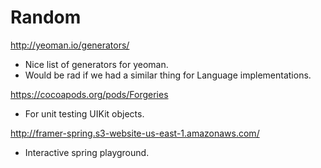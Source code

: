 # Random

http://yeoman.io/generators/

- Nice list of generators for yeoman.
- Would be rad if we had a similar thing for Language implementations.

https://cocoapods.org/pods/Forgeries

- For unit testing UIKit objects.

http://framer-spring.s3-website-us-east-1.amazonaws.com/

- Interactive spring playground.

